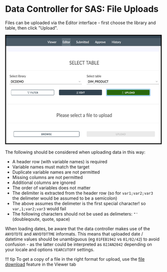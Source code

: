 # Data Controller for SAS: File Uploads

Files can be uploaded via the Editor interface - first choose the library and table, then click "Upload".


<img src="/img/dcu-files1.png" height="350" style="border:3px solid black" >

The following should be considered when uploading data in this way:

 - A header row (with variable names) is required
 - Variable names must match the target
 - Duplicate variable names are not permitted
 - Missing columns are not permitted
 - Additional columns are ignored
 - The order of variables does not matter
 - The delimiter is extracted from the header row (so for `var1;var2;var3` the delimeter would be assumed to be a semicolon)
 - The above assumes the delimeter is the first special character! so `var,1;var2;var3` would fail
 - The following characters should not be used as delimeters: `"' ` (doubleqoute, quote, space)

When loading dates, be aware that the data controller makes use of the `ANYDTDTE` and `ANYDTDTTME` informats.
This means that uploaded date / datetime values should be unambiguous (eg `01FEB1942` vs `01/02/42`) to avoid confusion - as the latter could be interpreted as `02JAN2042` depending on your locale and options `YEARCUTOFF` settings.

!!! tip
    To get a copy of a file in the right format for upload, use the [file download](/dc-userguide/#usage) feature in the Viewer tab